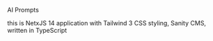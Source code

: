 
AI Prompts

this is NetxJS 14 application with Tailwind 3 CSS styling, Sanity CMS, written in TypeScript